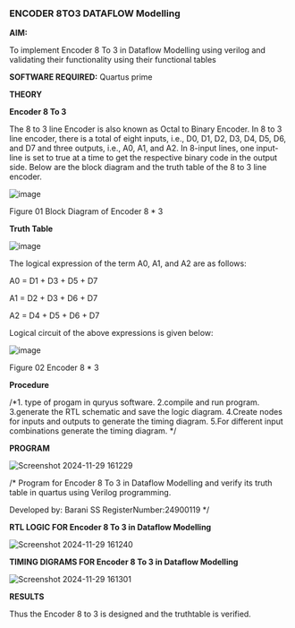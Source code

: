 ### ENCODER 8TO3 DATAFLOW Modelling

**AIM:**

To implement  Encoder 8 To 3 in Dataflow Modelling using verilog and validating their functionality using their functional tables

**SOFTWARE REQUIRED:** Quartus prime

**THEORY**

**Encoder 8 To 3**

The 8 to 3 line Encoder is also known as Octal to Binary Encoder. In 8 to 3 line encoder, there is a total of eight inputs, i.e., D0, D1, D2, D3, D4, D5, D6, and D7 and three outputs, i.e., A0, A1, and A2. In 8-input lines, one input-line is set to true at a time to get the respective binary code in the output side. Below are the block diagram and the truth table of the 8 to 3 line encoder.

![image](https://github.com/naavaneetha/ENCODER8TO3DATAFLOW/assets/154305477/0bc242c1-eb9e-4c47-afe5-30428470efc3)

Figure 01  Block Diagram of Encoder 8 * 3

**Truth Table**

![image](https://github.com/naavaneetha/ENCODER8TO3DATAFLOW/assets/154305477/35496b14-ae6e-4cd1-9abd-d6736b576575)

The logical expression of the term A0, A1, and A2 are as follows:

A0 = D1 + D3 + D5 + D7

A1 = D2 + D3 + D6 + D7

A2 = D4 + D5 + D6 + D7

Logical circuit of the above expressions is given below:

![image](https://github.com/naavaneetha/ENCODER8TO3DATAFLOW/assets/154305477/95acaee6-c873-4c75-89eb-ef09fb158053)

Figure 02  Encoder 8 * 3

**Procedure**

/*1. type of progam in quryus software. 2.compile and run program. 3.generate the RTL schematic and save the logic diagram. 4.Create nodes for inputs and outputs to
generate the timing diagram. 5.For different input combinations generate
the timing diagram. */

**PROGRAM**

![Screenshot 2024-11-29 161229](https://github.com/user-attachments/assets/af4ba9ee-d84b-4e40-ac44-e7f5ba7efbe0)


/* Program for Encoder 8 To 3 in Dataflow Modelling and verify its truth table in quartus using Verilog programming. 

Developed by: Barani SS
RegisterNumber:24900119
*/

**RTL LOGIC FOR Encoder 8 To 3 in Dataflow Modelling**

![Screenshot 2024-11-29 161240](https://github.com/user-attachments/assets/efcbcc65-a607-4c67-848f-2ea4cf9e4502)


**TIMING DIGRAMS FOR Encoder 8 To 3 in Dataflow Modelling**

![Screenshot 2024-11-29 161301](https://github.com/user-attachments/assets/473d4882-11a2-4d50-b69d-218fb12afeb2)


**RESULTS**

Thus the Encoder 8 to 3 is designed and the truthtable is verified.



